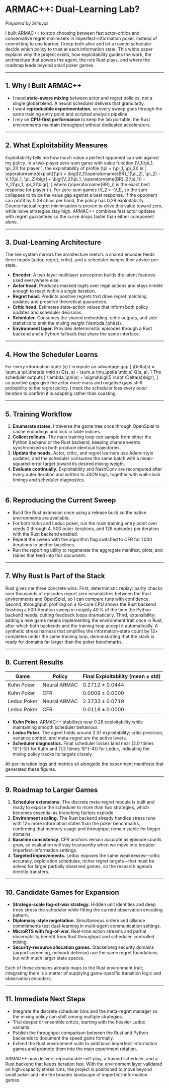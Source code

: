 # ARMAC++: Dual-Learning Lab? 

*Prepared by Srinivas*

I built ARMAC++ to stop choosing between fast actor–critics and conservative regret minimisers in imperfect-information poker. Instead of committing to one learner, I keep both alive and let a trained scheduler decide which policy to trust at each information state. This white paper explains why the project exists, how exploitability guides the work, the architecture that powers the agent, the role Rust plays, and where the roadmap leads beyond small poker games.

---

## 1. Why I Built ARMAC++

- I need **state-aware mixing** between actor and regret policies, not a single global blend. A neural scheduler delivers that granularity.
- I want **reproducible experimentation**, so every sweep goes through the same training entry point and scripted analysis pipeline.
- I rely on **CPU-first performance** to keep the lab portable; the Rust environments maintain throughput without dedicated accelerators.

---

## 2. What Exploitability Measures

Exploitability tells me how much value a perfect opponent can win against my policy. In a two-player zero-sum game with value function \(V_1(\pi_1, \pi_2)\) for player 1, the exploitability of profile \(\pi = (\pi_1, \pi_2)\) is
\[
\operatorname{exploit}(\pi) = \bigl[V_1(\operatorname{BR}_1(\pi_2), \pi_2) - V_1(\pi_1, \pi_2)\bigr] + \bigl[V_2(\pi_1, \operatorname{BR}_2(\pi_1)) - V_2(\pi_1, \pi_2)\bigr],
\]
where \(\operatorname{BR}_i\) is the exact best response for player \(i\). For zero-sum games \(V_2 = -V_1\), so the sum collapses to twice the value gap against a best response. If the opponent can profit by 0.28 chips per hand, the policy has 0.28 exploitability. Counterfactual regret minimisation is proven to drive this value toward zero, while naive strategies stay high. ARMAC++ combines fast actor updates with regret guarantees so the curve drops faster than either component alone.

---

## 3. Dual-Learning Architecture

The live system mirrors the architecture sketch: a shared encoder feeds three heads (actor, regret, critic), and a scheduler weighs their advice per state.

- **Encoder.** A two-layer multilayer perceptron builds the latent features used everywhere else.
- **Actor head.** Produces masked logits over legal actions and stays nimble enough to react within a single iteration.
- **Regret head.** Predicts positive regrets that drive regret matching updates and preserve theoretical guarantees.
- **Critic head.** Estimates state–action values that inform both policy updates and scheduler decisions.
- **Scheduler.** Consumes the shared embedding, critic outputs, and side statistics to emit the mixing weight \(\lambda_\phi(s)\).
- **Environment layer.** Provides deterministic episodes through a Rust backend and a Python fallback that share the same interface.

---

## 4. How the Scheduler Learns

For every information state \(s\) I compute an advantage gap
\[
\Delta(s) = \sum_a \pi_\theta(a \mid s) Q(s, a) - \sum_a \mu_\psi(a \mid s) Q(s, a).
\]
The scheduler outputs
\[
\lambda_\phi(s) = \sigma\bigl(5 \cdot \Delta(s)\bigr),
\]
so positive gaps give the actor more mass and negative gaps shift probability to the regret policy. I track the scheduler loss every outer iteration to confirm it is adapting rather than coasting.

---

## 5. Training Workflow

1. **Enumerate states.** I traverse the game tree once through OpenSpiel to cache encodings and lock in table indices.
2. **Collect rollouts.** The main training loop can sample from either the Python backend or the Rust backend, keeping chance events synchronised so both produce identical trajectories.
3. **Update the heads.** Actor, critic, and regret learners use Adam-style updates, and the scheduler consumes the same batch with a mean-squared-error target toward its desired mixing weight.
4. **Evaluate continually.** Exploitability and NashConv are recomputed after every outer iteration and written to JSON logs, together with wall-clock timings and scheduler diagnostics.

---

## 6. Reproducing the Current Sweep

- Build the Rust extension once using a release build so the native environments are available.
- For both Kuhn and Leduc poker, run the main training entry point over seeds 0 through 4, 500 outer iterations, and 128 episodes per iteration with the Rust backend enabled.
- Repeat the sweep with the algorithm flag switched to CFR for 1 000 iterations to anchor baselines.
- Run the reporting utility to regenerate the aggregate manifest, plots, and tables that feed into this document.

---

## 7. Why Rust Is Part of the Stack

Rust gives me three concrete wins. First, deterministic replay: parity checks over thousands of episodes report zero mismatches between the Rust environments and OpenSpiel, so I can compare runs with confidence. Second, throughput: profiling on a 16-core CPU shows the Rust backend finishing a 500-iteration sweep in roughly 40 % of the time the Python backend needs, cutting feedback loops dramatically. Third, extensibility: adding a new game means implementing the environment trait once in Rust, after which both backends and the training loop accept it automatically. A synthetic stress harness that amplifies the information-state count by 12× completes under the same training loop, demonstrating that the stack is ready for domains far larger than the poker benchmarks.

---

## 8. Current Results

| Game | Policy | Final Exploitability (mean ± std) |
| --- | --- | --- |
| Kuhn Poker | Neural ARMAC | 0.2712 ± 0.0444 |
| Kuhn Poker | CFR | 0.0009 ± 0.0000 |
| Leduc Poker | Neural ARMAC | 2.3733 ± 0.0719 |
| Leduc Poker | CFR | 0.0118 ± 0.0000 |

- **Kuhn Poker.** ARMAC++ stabilises near 0.28 exploitability while maintaining smooth scheduler behaviour.
- **Leduc Poker.** The agent holds around 2.37 exploitability; critic precision, variance control, and meta-regret are the active levers.
- **Scheduler diagnostics.** Final scheduler losses land near \(2.0 \times 10^{-5}\) for Kuhn and \(1.3 \times 10^{-4}\) for Leduc, indicating the mixing policy tracks its targets closely.

All per-iteration logs and metrics sit alongside the experiment manifests that generated these figures.

---

## 9. Roadmap to Larger Games

1. **Scheduler extensions.** The discrete meta-regret module is built and ready to expose the scheduler to more than two strategies, which becomes essential as branching factors explode.
2. **Environment scaling.** The Rust backend already handles stress runs with 12× more information states than the poker benchmarks, confirming that memory usage and throughput remain stable for bigger domains.
3. **Baseline consistency.** CFR anchors remain accurate as episode counts grow, so evaluation will stay trustworthy when we move into broader imperfect-information settings.
4. **Targeted improvements.** Leduc exposes the same weaknesses—critic accuracy, exploration schedules, richer regret targets—that must be solved for larger partially observed games, so the research agenda directly transfers.

---

## 10. Candidate Games for Expansion

- **Stratego-scale fog-of-war strategy.** Hidden unit identities and deep trees stress the scheduler while fitting the current observation encoding pattern.
- **Diplomacy-style negotiation.** Simultaneous orders and alliance commitments test dual-learning in multi-agent communication settings.
- **MicroRTS with fog-of-war.** Real-time action streams and partial observability benefit from Rust throughput and scheduler-controlled mixing.
- **Security-resource allocation games.** Stackelberg security domains (airport screening, network defense) use the same regret foundations but with much larger state spaces.

Each of these domains already maps to the Rust environment trait; integrating them is a matter of supplying game-specific transition logic and observation encoders.

---

## 11. Immediate Next Steps

- Integrate the discrete scheduler bins and the meta-regret manager so the mixing policy can shift among multiple strategies.
- Trial deeper or ensemble critics, starting with the heavier Leduc variants.
- Publish the throughput comparison between the Rust and Python backends to document the speed gains formally.
- Extend the Rust environment suite to additional imperfect-information games and promote them into the main experiment rotation.

ARMAC++ now delivers reproducible self-play, a trained scheduler, and a Rust backend that keeps iteration fast. With the environment layer validated on high-capacity stress runs, the project is positioned to move beyond small poker and into the broader landscape of imperfect-information games.
